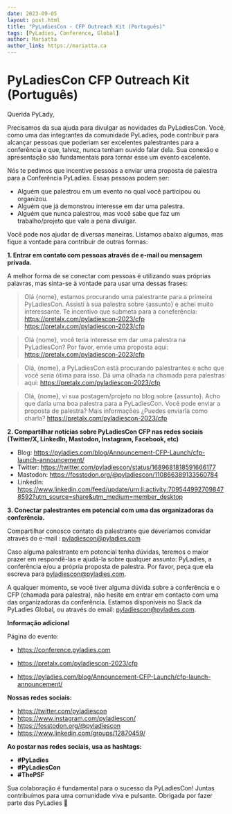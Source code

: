```yaml
---
date: 2023-09-05
layout: post.html
title: "PyLadiesCon - CFP Outreach Kit (Português)"
tags: [PyLadies, Conference, Global]
author: Mariatta
author_link: https://mariatta.ca
---
```


# PyLadiesCon CFP Outreach Kit (Português)

Querida PyLady,

Precisamos da sua ajuda para divulgar as novidades da PyLadiesCon. Você,
como uma das integrantes da comunidade PyLadies, pode contribuir para alcançar
pessoas que poderiam ser excelentes palestrantes para a conferência e que, talvez,
nunca tenham ouvido falar dela. Sua conexão e apresentação são fundamentais para
tornar esse um evento excelente.


Nós te pedimos que incentive pessoas a enviar uma proposta de palestra para a
Conferência PyLadies. Essas pessoas podem ser:

- Alguém que palestrou em um evento no qual você participou ou organizou.
- Alguém que já demonstrou interesse em dar uma palestra.
- Alguém que nunca palestrou, mas você sabe que faz um trabalho/projeto que vale a pena divulgar.

Você pode nos ajudar de diversas maneiras. Listamos abaixo algumas,
mas fique a vontade para contribuir de outras formas:

**1. Entrar em contato com pessoas através de e-mail ou mensagem privada.**
   
   A melhor forma de se conectar com pessoas é utilizando suas próprias palavras,
   mas sinta-se à vontade para usar uma dessas frases:

   > Olá {nome}, estamos procurando uma palestrante para a primeira PyLadiesCon.
   > Assisti à sua palestra sobre {assunto} e achei muito interessante.
   > Te incentivo que submeta para a coneferência: https://pretalx.com/pyladiescon-2023/cfp
   > https://pretalx.com/pyladiescon-2023/cfp


   > Olá {nome}, você teria interesse em dar uma palestra na PyLadiesCon?
   > Por favor, envie uma proposta aqui: https://pretalx.com/pyladiescon-2023/cfp

   > Olá, {nome}, a PyLadiesCon está procurando palestrantes e acho que você
   > seria ótima para isso. Dá uma olhada na chamada para palestras aqui:
   > https://pretalx.com/pyladiescon-2023/cfp

   > Olá, {nome}, vi sua postagem/projeto no blog sobre {assunto}. Acho que daria
   > uma boa palestra para a PyLadiesCon. Você pode enviar a proposta de palestra?
   > Mais informações ¿Puedes enviarla como charla? https://pretalx.com/pyladiescon-2023/cfp

**2. Compartilhar notícias sobre PyLadiesCon CFP nas redes sociais (Twitter/X, LinkedIn, Mastodon, Instagram, Facebook, etc)** 

   - Blog: https://pyladies.com/blog/Announcement-CFP-Launch/cfp-launch-announcement/
   - Twitter: https://twitter.com/pyladiescon/status/1689681818591666177
   - Mastodon: https://fosstodon.org/@pyladiescon/110866389133560784
   - LinkedIn: https://www.linkedin.com/feed/update/urn:li:activity:7095449927098478592?utm_source=share&utm_medium=member_desktop

**3. Conectar palestrantes em potencial com uma das organizadoras da conferência.**

   Compartilhar conosco contato da palestrante que deveríamos convidar através do e-mail :
   pyladiescon@pyladies.com

Caso alguma palestrante em potencial tenha dúvidas, teremos o maior prazer em
respondê-las e ajudá-la sobre qualquer assunto: PyLadies, a conferência e/ou a
própria proposta de palestra. Por favor, peça que ela escreva para pyladiescon@pyladies.com.

A qualquer momento, se você tiver alguma dúvida sobre a conferência e o CFP
(chamada para palestra), não hesite em entrar em contacto com uma das organizadoras
da conferência. Estamos disponíveis no Slack da PyLadies Global, ou através do email: pyladiescon@pyladies.com.



**Informação adicional**

Página do evento:

- https://conference.pyladies.com

- https://pretalx.com/pyladiescon-2023/cfp

- https://pyladies.com/blog/Announcement-CFP-Launch/cfp-launch-announcement/

**Nossas redes sociais:**

- https://twitter.com/pyladiescon
- https://www.instagram.com/pyladiescon/
- https://fosstodon.org/@pyladiescon
- https://www.linkedin.com/groups/12870459/


**Ao postar nas redes sociais, usa as hashtags:**

- **#PyLadies**
- **#PyLadiesCon**
- **#ThePSF**

Sua colaboração é fundamental para o sucesso da PyLadiesCon!
Juntas contribuímos para uma comunidade viva e pulsante. Obrigada por fazer parte das PyLadies 🐍
